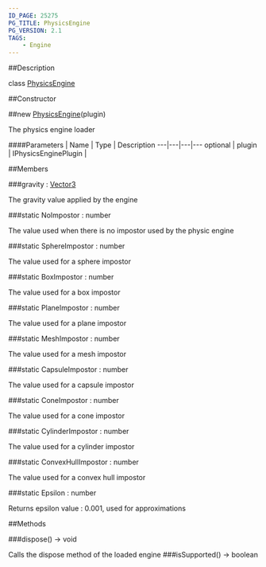 ```yaml
---
ID_PAGE: 25275
PG_TITLE: PhysicsEngine
PG_VERSION: 2.1
TAGS:
    - Engine
---
```

##Description

class [PhysicsEngine](/classes/2.2-alpha/PhysicsEngine)



##Constructor

##new [PhysicsEngine](/classes/2.2-alpha/PhysicsEngine)(plugin)

The physics engine loader

####Parameters
 | Name | Type | Description
---|---|---|---
optional | plugin | IPhysicsEnginePlugin | 

##Members

###gravity : [Vector3](/classes/2.2-alpha/Vector3)

The gravity value applied by the engine

###static NoImpostor : number

The value used when there is no impostor used by the physic engine

###static SphereImpostor : number

The value used for a sphere impostor

###static BoxImpostor : number

The value used for a box impostor

###static PlaneImpostor : number

The value used for a plane impostor

###static MeshImpostor : number

The value used for a mesh impostor

###static CapsuleImpostor : number

The value used for a capsule impostor

###static ConeImpostor : number

The value used for a cone impostor

###static CylinderImpostor : number

The value used for a cylinder impostor

###static ConvexHullImpostor : number

The value used for a convex hull impostor

###static Epsilon : number

Returns epsilon value : 0.001, used for approximations

##Methods

###dispose() &rarr; void

Calls the dispose method of the loaded engine
###isSupported() &rarr; boolean


